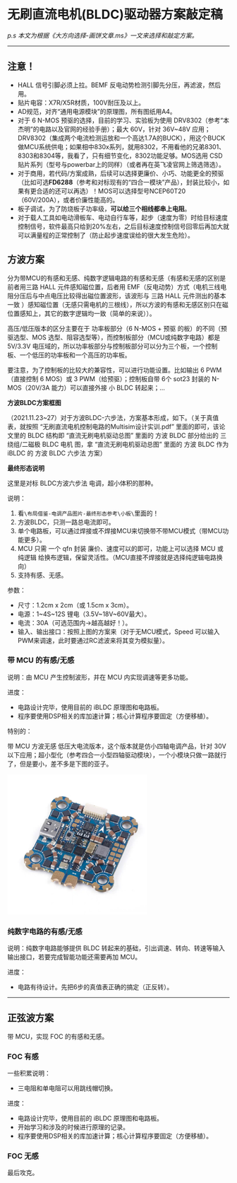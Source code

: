 # 无刷直流电机(BLDC)驱动器方案敲定稿

*p.s 本文为根据《大方向选择-画饼文章.ms》一文来选择和敲定方案。*

------

## 注意！

-   HALL 信号引脚必须上拉。BEMF 反电动势检测引脚先分压，再滤波，然后用。
-   贴片电容：X7R/X5R材质，100V耐压及以上。
-   AD规范，对齐“通用电源模块”的原理图，所有图纸用A4。
-   对于 6 N-MOS 预驱的选择，目前的学习、实验板为使用 DRV8302（参考“本杰明”的电路以及官网的经验手册）；最大 60V，针对 36V~48V 应用；DRV8302（集成两个电流检测运放和一个高达1.7A的BUCK），用这个BUCK做MCU系统供电；如果相中830x系列，就用8302，不用看他的兄弟8301、8303和8304等，我看了，只有细节变化，8302功能足够。MOS选用 CSD 贴片系列（型号与powerbar上的同样）（或者再在英飞凌官网上筛选筛选）。
-   对于商用，若代码/方案成熟，后续可以选择更廉价、小巧、功能更全的预驱（比如可选**FD6288**（参考和对标现有的“四合一模块”产品），封装比较小，如果有更合适的还可以再选）！MOS可以选择型号NCEP60T20（60V/200A），或者价廉性能高的。
-   板子调试，为了防烧板子功率级，**可以给三个相线都串上电阻**。
-   对于载人工具如电动滑板车、电动自行车等，起步（速度为零）时给目标速度控制信号，软件最高只给到20%左右，之后目标速度控制信号回零后再加大就可以满量程的正常控制了（防止起步速度误给的很大发生危险）。

## 方波方案

分为带MCU的有感和无感、纯数字逻辑电路的有感和无感（有感和无感的区别是前者用三路 HALL 元件感知磁位置，后者用 EMF（反电动势）方式（电机三线电阻分压后与中点电压比较得出磁位置波形，该波形与 三路 HALL 元件测出的基本一致 ）感知磁位置（无感只需电机的三根线），所以方波的有感和无感区别只在磁位置感知上，其它的数字逻辑均一致（简单的来说））。

高压/低压版本的区分主要在于 功率板部分（6 N-MOS + 预驱 的板）的不同（预驱选型、MOS 选型、阻容选型等），而控制板部分（MCU或纯数字电路）都是 5V/3.3V 电压域的，所以功率板部分与控制板部分可以分为三个板，一个控制板、一个低压的功率板和一个高压的功率板。

要注意，为了控制板的比较大的兼容性，可以进行功能设置。比如输出 6 PWM（直接控制 6 MOS）或 3 PWM（给预驱）；控制板自带 6个 sot23 封装的 N-MOS（20V/3A 能力）可以直接外接 小 BLDC 转起来；...

**方波BLDC方案框图**

（2021.11.23~27）对于方波BLDC-六步法，方案基本形成，如下。（关于真值表，就按照 “无刷直流电机控制电路的Multisim设计实训.pdf” 里面的即可，该论文里的 BLDC 结构即 “直流无刷电机驱动总图” 里面的 方波 BLDC 部分给出的 三绕组/二磁极 BLDC 电机 图，拿 “直流无刷电机驱动总图” 里面的 方波 BLDC 作为 iBLDC 的 方波 BLDC 六步法 方案）

**最终形态说明**

这里是对标 BLDC方波六步法 电调，超小体积的那种。

说明：

1. 看`\布局借鉴-电调产品图片-最终形态参考\小板\`里面的！
2. 方波BLDC，只测一路总电流即可。
3. 单个电路板，可以通过焊接或不焊接MCU来切换带不带MCU模式（带MCU功能更多）。
4. MCU 只需 一个 qfn 封装 廉价、速度可以的即可，功能上可以选择 MCU 或 纯逻辑 给换布逻辑，保留灵活性。（MCU直接不焊接就是选择纯逻辑电路换向）
5. 支持有感、无感。

参数：

- 尺寸：1.2cm x 2cm（或 1.5cm x 3cm）。
- 电源：1~4S~12S 锂电（3.5V~18V~60V最大）。
- 电流：30A（可选范围内→越高越好！）。
- 输入、输出接口：按照上图的方案来（对于无MCU模式，Speed 可以输入PWM来调速，此时要通过RC滤波来将其变为模拟量）。

### 带 MCU 的有感/无感

说明：由 MCU 产生控制波形，并在 MCU 内实现调速等更多功能。



进度：

- 电路设计完毕，使用目前的 iBLDC 原理图和电路板。
- 程序要使用DSP相关的库加速计算；核心计算程序要固定（方便移植）。

特别的：

带 MCU 方波无感 低压大电流版本，这个版本就是仿小四轴电调产品，针对 30V 以下应用；超小型化（参考四合一小型四轴驱动模块），一个小模块只做一路就行了，但是要小，差不多是下图的亚子。

<img src="assets/-111864381.jpg" alt="-111864381" style="zoom:33%;" />

### 纯数字电路的有感/无感

说明：纯数字电路能够提供 BLDC 转起来的基础，引出调速、转向、转速等输入输出接口，若要完成智能功能还需要再加 MCU。



进度：

- 电路有待设计。先把6步的真值表正确的搞定（正反转）。

------

## 正弦波方案

带 MCU，实现 FOC 的有感和无感。

### FOC 有感



一些积累说明：

- 三电阻和单电阻可以用跳线帽切换。



进度：

- 电路设计完毕，使用目前的 iBLDC 原理图和电路板。
- 开始学习和涉及的时候进行原理的记录。
- 程序要使用DSP相关的库加速计算；核心计算程序要固定（方便移植）。

### FOC 无感

最后攻克。

